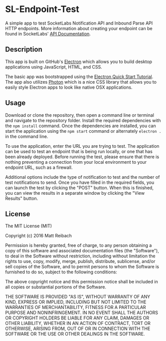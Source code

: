 # SL-Endpoint-Test
A simple app to test SocketLabs Notification API and Inbound Parse API HTTP endpoints.  More information about creating your endpoint can be found in SocketLabs' [API Documentation](http://www.socketlabs.com/api-reference/).

## Description
This app is built on GitHub's [Electron](http://electron.atom.io/) which allows you to build desktop applications using JavaScript, HTML, and CSS.

The basic app was bootstrapped using the [Electron Quick Start Tutorial](http://electron.atom.io/docs/tutorial/quick-start/).  The app also utilizes [Photon](http://photonkit.com/) which is a nice CSS library that allows you to easily style Electron apps to look like native OSX applications.

## Usage
Download or clone the repository, then open a command line or terminal and navigate to the repository folder.  Install the required dependencies with the `npm install` command.  Once the dependencies are installed, you can start the application using the `npm start` command or alternately `electron .` in the command line.

To use the application, enter the URL you are trying to test.  The application can be used to test an endpoint that is being run locally, or one that has been already deployed.  Before running the test, please ensure that there is nothing preventing a connection from your local environment to your endpoint URL, such as a firewall.

Additional options include the type of notification to test and the number of test notifications to send.  Once you have filled in the required fields, you can launch the test by clicking the "POST" button.  When this is finished, you can view the results in a separate window by clicking the "View Results" button.

## License
The MIT License (MIT)

Copyright (c) 2016 Matt Reibach

Permission is hereby granted, free of charge, to any person obtaining a copy
of this software and associated documentation files (the "Software"), to deal
in the Software without restriction, including without limitation the rights
to use, copy, modify, merge, publish, distribute, sublicense, and/or sell
copies of the Software, and to permit persons to whom the Software is
furnished to do so, subject to the following conditions:

The above copyright notice and this permission notice shall be included in all
copies or substantial portions of the Software.

THE SOFTWARE IS PROVIDED "AS IS", WITHOUT WARRANTY OF ANY KIND, EXPRESS OR
IMPLIED, INCLUDING BUT NOT LIMITED TO THE WARRANTIES OF MERCHANTABILITY,
FITNESS FOR A PARTICULAR PURPOSE AND NONINFRINGEMENT. IN NO EVENT SHALL THE
AUTHORS OR COPYRIGHT HOLDERS BE LIABLE FOR ANY CLAIM, DAMAGES OR OTHER
LIABILITY, WHETHER IN AN ACTION OF CONTRACT, TORT OR OTHERWISE, ARISING FROM,
OUT OF OR IN CONNECTION WITH THE SOFTWARE OR THE USE OR OTHER DEALINGS IN THE
SOFTWARE.
